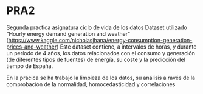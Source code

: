 # PRA2
Segunda practica asignatura ciclo de vida de los datos
Dataset utilizado "Hourly energy demand generation and weather" (https://www.kaggle.com/nicholasjhana/energy-consumption-generation-prices-and-weather) 
Este dataset contiene, a intervalos de horas, y durante un período de 4 años, los datos relacionados con el consumo y generación (de diferentes tipos de fuentes) 
de energía,  su coste y la predicción del tiempo de España. 

En la prácica se ha trabajo la limpieza de los datos, su análisis a ravés de la comprobación de la normalidad, homocedasticidad y correlaciones
